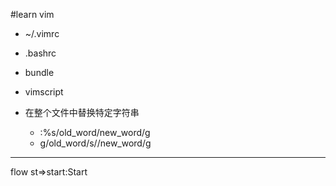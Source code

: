 #learn vim

+ ~/.vimrc
+ .bashrc
+ bundle
+ vimscript



+ 在整个文件中替换特定字符串
  + :%s/old_word/new_word/g
  + g/old_word/s//new_word/g


---
flow
st=>start:Start  

